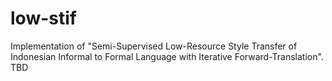 # low-stif
Implementation of "Semi-Supervised Low-Resource Style Transfer of Indonesian Informal to Formal Language with Iterative Forward-Translation". TBD
